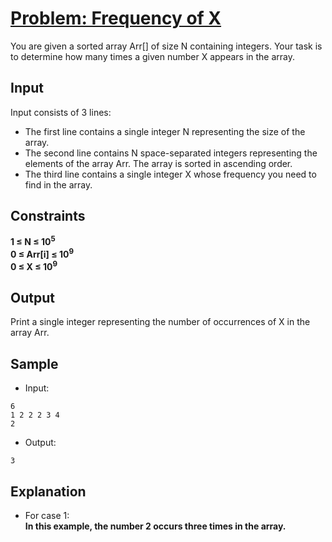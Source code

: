 # [Problem: Frequency of X](https://my.newtonschool.co/playground/code/g001gtyaq6zy)

You are given a sorted array Arr[] of size N containing integers. Your task is to determine how many times a given number X appears in the array.

## Input

Input consists of 3 lines:
- The first line contains a single integer N representing the size of the array.
- The second line contains N space-separated integers representing the elements of the array Arr. The array is sorted in ascending order.
- The third line contains a single integer X whose frequency you need to find in the array.

## Constraints

**1 ≤ N ≤ 10<sup>5</sup> <br>
0 ≤ Arr[i] ≤ 10<sup>9</sup> <br>
0 ≤ X ≤ 10<sup>9</sup>**

## Output

Print a single integer representing the number of occurrences of X in the array Arr.

## Sample

- Input:
```
6
1 2 2 2 3 4
2
```

- Output:
```
3
```

## Explanation

- For case 1: <br> **In this example, the number 2 occurs three times in the array.**
